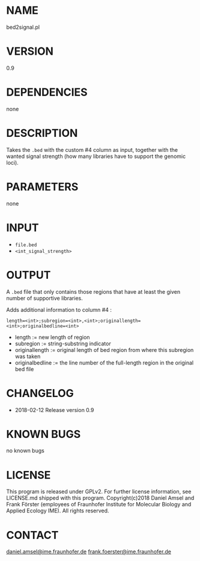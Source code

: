# NAME
bed2signal.pl
# VERSION
0.9
# DEPENDENCIES
none
# DESCRIPTION
Takes the `.bed` with the custom #4 column as input, together with the wanted signal strength (how many libraries have to support the genomic loci).
# PARAMETERS
none
# INPUT
- `file.bed`
- `<int_signal_strength>`
# OUTPUT
A `.bed` file that only contains those regions that have at least the given number of supportive libraries.

Adds additional information to column #4 : 

`length=<int>;subregion=<int>,<int>;originallength=<int>;originalbedline=<int>`
  - length := new length of region
  - subregion := string-substring indicator
  - originallength := original length of bed region from where this subregion was taken
  - originalbedline := the line number of the full-length region in the original bed file
# CHANGELOG
- 2018-02-12 Release version 0.9
# KNOWN BUGS
no known bugs
# LICENSE
This program is released under GPLv2. For further license information, see LICENSE.md shipped with this program.
Copyright(c)2018 Daniel Amsel and Frank Förster (employees of Fraunhofer Institute for Molecular Biology and Applied Ecology IME).
All rights reserved.
# CONTACT
daniel.amsel@ime.fraunhofer.de
frank.foerster@ime.fraunhofer.de
